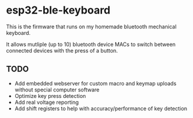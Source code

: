 # esp32-ble-keyboard

This is the firmware that runs on my homemade bluetooth mechanical keyboard.

It allows mutliple (up to 10) bluetooth device MACs to switch between connected devices with the press of a button.

## TODO
- Add embedded webserver for custom macro and keymap uploads without special computer software
- Optimize key press detection
- Add real voltage reporting 
- Add shift registers to help with accuracy/performance of key detection
